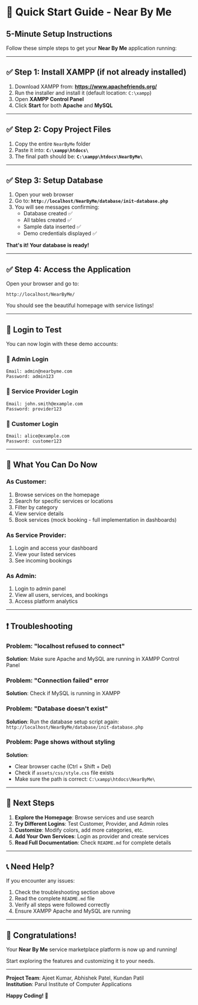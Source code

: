# 🚀 Quick Start Guide - Near By Me

## 5-Minute Setup Instructions

Follow these simple steps to get your **Near By Me** application running:

---

## ✅ Step 1: Install XAMPP (if not already installed)

1. Download XAMPP from: **https://www.apachefriends.org/**
2. Run the installer and install it (default location: `C:\xampp`)
3. Open **XAMPP Control Panel**
4. Click **Start** for both **Apache** and **MySQL**

---

## ✅ Step 2: Copy Project Files

1. Copy the entire `NearByMe` folder
2. Paste it into: **`C:\xampp\htdocs\`**
3. The final path should be: **`C:\xampp\htdocs\NearByMe\`**

---

## ✅ Step 3: Setup Database

1. Open your web browser
2. Go to: **`http://localhost/NearByMe/database/init-database.php`**
3. You will see messages confirming:
   - Database created ✅
   - All tables created ✅
   - Sample data inserted ✅
   - Demo credentials displayed ✅

**That's it! Your database is ready!**

---

## ✅ Step 4: Access the Application

Open your browser and go to:

```
http://localhost/NearByMe/
```

You should see the beautiful homepage with service listings!

---

## 👤 Login to Test

You can now login with these demo accounts:

### 🔐 Admin Login
```
Email: admin@nearbyme.com
Password: admin123
```

### 👔 Service Provider Login
```
Email: john.smith@example.com
Password: provider123
```

### 👤 Customer Login
```
Email: alice@example.com
Password: customer123
```

---

## 📱 What You Can Do Now

### As Customer:
1. Browse services on the homepage
2. Search for specific services or locations
3. Filter by category
4. View service details
5. Book services (mock booking - full implementation in dashboards)

### As Service Provider:
1. Login and access your dashboard
2. View your listed services
3. See incoming bookings

### As Admin:
1. Login to admin panel
2. View all users, services, and bookings
3. Access platform analytics

---

## ❗ Troubleshooting

### Problem: "localhost refused to connect"
**Solution**: Make sure Apache and MySQL are running in XAMPP Control Panel

### Problem: "Connection failed" error
**Solution**: Check if MySQL is running in XAMPP

### Problem: "Database doesn't exist"
**Solution**: Run the database setup script again:
`http://localhost/NearByMe/database/init-database.php`

### Problem: Page shows without styling
**Solution**: 
- Clear browser cache (Ctrl + Shift + Del)
- Check if `assets/css/style.css` file exists
- Make sure the path is correct: `C:\xampp\htdocs\NearByMe\`

---

## 🎯 Next Steps

1. **Explore the Homepage**: Browse services and use search
2. **Try Different Logins**: Test Customer, Provider, and Admin roles
3. **Customize**: Modify colors, add more categories, etc.
4. **Add Your Own Services**: Login as provider and create services
5. **Read Full Documentation**: Check `README.md` for complete details

---

## 📞 Need Help?

If you encounter any issues:
1. Check the troubleshooting section above
2. Read the complete `README.md` file
3. Verify all steps were followed correctly
4. Ensure XAMPP Apache and MySQL are running

---

## 🎉 Congratulations!

Your **Near By Me** service marketplace platform is now up and running!

Start exploring the features and customizing it to your needs.

---

**Project Team**: Ajeet Kumar, Abhishek Patel, Kundan Patil  
**Institution**: Parul Institute of Computer Applications

**Happy Coding! 🚀**
